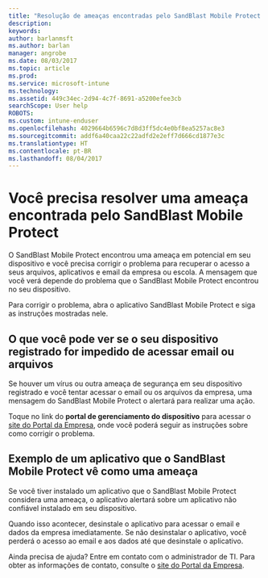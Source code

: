 ```yaml
---
title: "Resolução de ameaças encontradas pelo SandBlast Mobile Protect no Android | Microsoft Docs"
description: 
keywords: 
author: barlanmsft
ms.author: barlan
manager: angrobe
ms.date: 08/03/2017
ms.topic: article
ms.prod: 
ms.service: microsoft-intune
ms.technology: 
ms.assetid: 449c34ec-2d94-4c7f-8691-a5200efee3cb
searchScope: User help
ROBOTS: 
ms.custom: intune-enduser
ms.openlocfilehash: 4029664b6596c7d8d3ff5dc4e0bf8ea5257ac8e3
ms.sourcegitcommit: addf6a40caa22c22adfd2e2eff7d666cd1877e3c
ms.translationtype: HT
ms.contentlocale: pt-BR
ms.lasthandoff: 08/04/2017
---
```

# <a name="you-need-to-resolve-a-threat-found-by-sandblast-mobile-protect"></a>Você precisa resolver uma ameaça encontrada pelo SandBlast Mobile Protect

O SandBlast Mobile Protect encontrou uma ameaça em potencial em seu dispositivo e você precisa corrigir o problema para recuperar o acesso a seus arquivos, aplicativos e email da empresa ou escola. A mensagem que você verá depende do problema que o SandBlast Mobile Protect encontrou no seu dispositivo. 

Para corrigir o problema, abra o aplicativo SandBlast Mobile Protect e siga as instruções mostradas nele.

## <a name="what-you-might-see-if-your-enrolled-device-is-blocked-from-accessing-email-or-files"></a>O que você pode ver se o seu dispositivo registrado for impedido de acessar email ou arquivos

Se houver um vírus ou outra ameaça de segurança em seu dispositivo registrado e você tentar acessar o email ou os arquivos da empresa, uma mensagem do SandBlast Mobile Protect o alertará para realizar uma ação.

Toque no link do **portal de gerenciamento do dispositivo** para acessar o [site do Portal da Empresa](http://portal.manage.microsoft.com), onde você poderá seguir as instruções sobre como corrigir o problema.

## <a name="example-of-an-app-that-sandblast-mobile-protect-sees-as-a-threat"></a>Exemplo de um aplicativo que o SandBlast Mobile Protect vê como uma ameaça

Se você tiver instalado um aplicativo que o SandBlast Mobile Protect considera uma ameaça, o aplicativo alertará sobre um aplicativo não confiável instalado em seu dispositivo. 

Quando isso acontecer, desinstale o aplicativo para acessar o email e dados da empresa imediatamente. Se não desinstalar o aplicativo, você perderá o acesso ao email e aos dados até que desinstale o aplicativo.

Ainda precisa de ajuda? Entre em contato com o administrador de TI. Para obter as informações de contato, consulte o [site do Portal da Empresa](http://portal.manage.microsoft.com).
